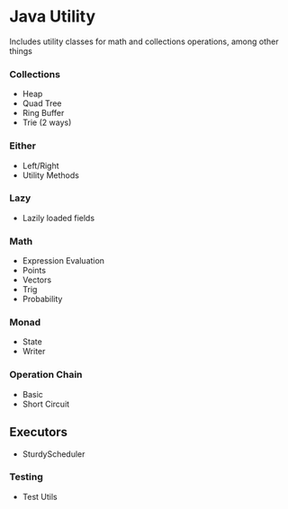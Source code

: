# Java Utility

Includes utility classes for math and collections operations, among other things

### Collections
- Heap
- Quad Tree
- Ring Buffer
- Trie (2 ways)


### Either
- Left/Right
- Utility Methods


### Lazy
- Lazily loaded fields


### Math
- Expression Evaluation
- Points
- Vectors
- Trig
- Probability


### Monad
- State
- Writer


### Operation Chain
- Basic
- Short Circuit


## Executors
- SturdyScheduler


### Testing
- Test Utils